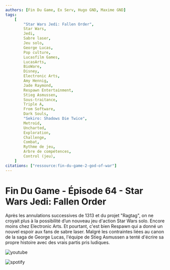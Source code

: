 ```yaml
---
authors: [Fin Du Game, Ex Serv, Hugo GND, Maxime GND]
tags:
    [
        "Star Wars Jedi: Fallen Order",
        Star Wars,
        Jedi,
        Sabre laser,
        Jeu solo,
        George Lucas,
        Pop culture,
        Lucasfilm Games,
        LucasArts,
        BioWare,
        Disney,
        Electronic Arts,
        Amy Hennig,
        Jade Raymond,
        Respawn Entertainment,
        Stieg Asmussen,
        Sous-traitance,
        Triple A,
        From Software,
        Dark Souls,
        "Sekiro: Shadows Die Twice",
        Metroid,
        Uncharted,
        Exploration,
        Challenge,
        Combat,
        Rythme de jeu,
        Arbre de compétences,
        Control (jeu),
    ]
citations: ["ressource:fin-du-game-2-god-of-war"]
---
```


# Fin Du Game - Épisode 64 - Star Wars Jedi: Fallen Order

Après les annulations successives de 1313 et du projet "Ragtag", on ne croyait plus à la possibilité d’un nouveau jeu d'action Star Wars solo. Encore moins chez Electronic Arts.
Et pourtant, c'est bien Respawn qui a donné un nouvel espoir aux fans de sabre laser. Malgré les contraintes liées au canon de la saga de George Lucas, l'équipe de Stieg Asmussen a tenté d'écrire sa propre histoire avec des vrais partis pris ludiques.

![youtube](https://www.youtube.com/watch?v=n9JtcvEXIpQ)

![spotify](https://open.spotify.com/episode/0Zjruslq01gZqssiMhYtia)
